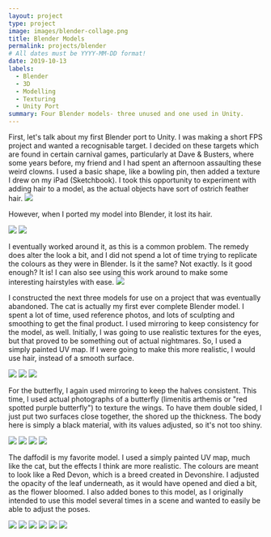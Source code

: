 ```yaml
---
layout: project
type: project
image: images/blender-collage.png
title: Blender Models
permalink: projects/blender
# All dates must be YYYY-MM-DD format!
date: 2019-10-13
labels:
  - Blender
  - 3D
  - Modelling
  - Texturing
  - Unity Port
summary: Four Blender models- three unused and one used in Unity.
---
```


First, let's talk about my first Blender port to Unity. I was making a short FPS project and wanted a recognisable target. I decided on these targets which are found in certain carnival games, particularly at Dave & Busters, where some years before, my friend and I had spent an afternoon assaulting these weird clowns. I used a basic shape, like a bowling pin, then added a texture I drew on my iPad (Sketchbook). I took this opportunity to experiment with adding hair to a model, as the actual objects have sort of ostrich feather hair. 
<img class="ui medium centered rounded image" src="../images/clown game.jpg">

However, when I ported my model into Blender, it lost its hair.
  <div class="ui medium rounded images">
  <img class="ui image" src="../images/clown.PNG">
  <img class="ui image" src="../images/clown 2.PNG"></div>

I eventually worked around it, as this is a common problem. The remedy does alter the look a bit, and I did not spend a lot of time trying to replicate the colours as they were in Blender. Is it the same? Not exactly. Is it good enough? It is! I can also see using this work around to make some interesting hairstyles with ease. 
<img class="ui medium centered rounded image" src="../images/clown 3.png">

I constructed the next three models for use on a project that was eventually abandoned. The cat is actually my first ever complete Blender model. I spent a lot of time, used reference photos, and lots of sculpting and smoothing to get the final product. I used mirroring to keep consistency for the model, as well. Initially, I was going to use realistic textures for the eyes, but that proved to be something out of actual nightmares. So, I used a simply painted UV map. If I were going to make this more realistic, I would use hair, instead of a smooth surface.

  <div class="ui medium rounded images">
  <img class="ui image" src="../images/cat face.PNG">
  <img class="ui image" src="../images/cat stand.PNG">  
  <img class="ui image" src="../images/cat nightmare.png"></div>

For the butterfly, I again used mirroring to keep the halves consistent. This time, I used actual photographs of a butterfly (limenitis arthemis or "red spotted purple butterfly") to texture the wings. To have them double sided, I just put two surfaces close together, the shored up the thickness. The body here is simply a black material, with its values adjusted, so it's not too shiny.

  <div class="ui medium rounded images">
  <img class="ui image" src="../images/bfly1.PNG">
  <img class="ui image" src="../images/bfly2.PNG">
  <img class="ui image" src="../images/bfly top.PNG">
  <img class="ui image" src="../images/bfly bottom.PNG"></div>

The daffodil is my favorite model. I used a simply painted UV map, much like the cat, but the effects I think are more realistic. The colours are meant to look like a Red Devon, which is a breed created in Devonshire. I adjusted the opacity of the leaf underneath, as it would have opened and died a bit, as the flower bloomed. I also added bones to this model, as I originally intended to use this model several times in a scene and wanted to easily be able to adjust the poses.

  <div class="ui medium rounded images">
  <img class="ui image" src="../images/red devon.jpg">
  <img class="ui image" src="../images/daf 1.PNG">
  <img class="ui image" src="../images/daf 2.PNG">
  <img class="ui image" src="../images/daf 3.PNG">
  <img class="ui image" src="../images/daf 4.PNG">
  <img class="ui image" src="../images/daf 5.PNG"></div>


